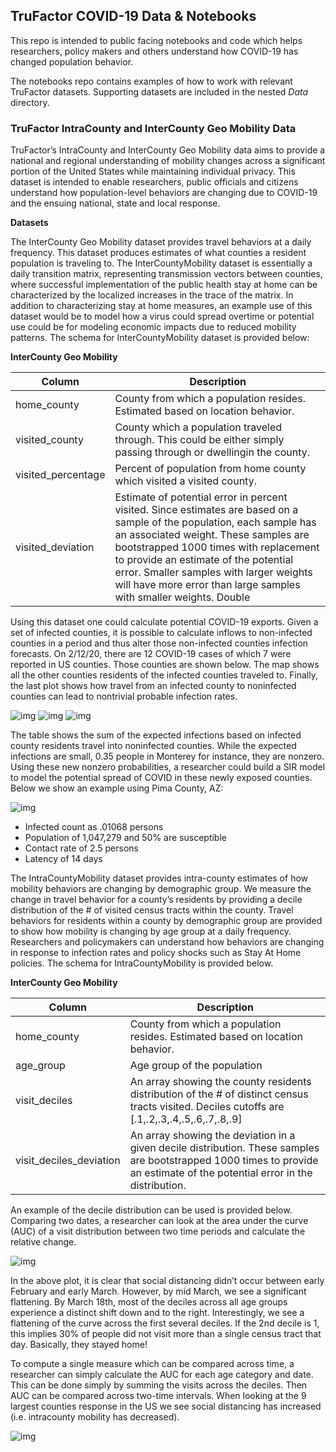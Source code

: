 ## TruFactor COVID-19 Data & Notebooks
This repo is intended to public facing notebooks and code which helps
 researchers, policy makers and others understand how COVID-19 has 
 changed population behavior. 
 
 The notebooks repo contains examples of how to work with relevant TruFactor 
 datasets. Supporting datasets are included in the nested _Data_ directory.
 
### TruFactor IntraCounty and InterCounty Geo Mobility Data 
TruFactor’s IntraCounty and InterCounty Geo Mobility data aims to provide a national and regional
understanding of mobility changes across a significant portion of the United States
while maintaining individual privacy. This dataset is intended to enable researchers, 
public officials and citizens understand how population-level behaviors are changing 
due to COVID-19 and the ensuing national, state and local response.

**Datasets**

The InterCounty Geo Mobility dataset provides travel behaviors at a daily frequency. 
This dataset produces estimates of what counties a resident population is traveling to.
The InterCountyMobility dataset is essentially a daily transition matrix, representing
transmission vectors between counties, where successful implementation of the public
health stay at home can be characterized by the localized increases in the trace of the
matrix. In addition to characterizing stay at home measures, an example use of this dataset 
would be to model how a virus could spread overtime or potential use could be for 
modeling economic impacts due to reduced mobility patterns. The schema for 
InterCountyMobility dataset is provided below:


**InterCounty Geo Mobility**

|Column	            |  Description	|
|-------------------|-----------|
|home_county	    |County from which a population resides. Estimated based on location behavior.|
|visited_county	    |County which a population traveled through. This could be either simply passing through or dwellingin the county.|
|visited_percentage |Percent of population from home county which visited a visited county.|
|visited_deviation  |Estimate of potential error in percent visited. Since estimates are based on a sample of the population, each sample has an associated weight. These samples are bootstrapped 1000 times with replacement to provide an estimate of the potential error. Smaller samples with larger weights will have more error than large samples with smaller weights.	Double|

Using this dataset one could calculate potential COVID-19 exports. Given a set of infected counties, it is possible to 
calculate inflows to non-infected counties in a period and thus alter those non-infected counties infection forecasts. 
On 2/12/20, there are 12 COVID-19 cases of which 7 were reported in US counties. Those counties are shown below. The map
shows all the other counties residents of the infected counties traveled to. Finally, the last plot shows how travel from
an infected county to noninfected counties can lead to nontrivial probable infection rates.

![img](./notebooks/img/inf_table.png)
![img](./notebooks/img/visited_counties.png)
![img](./notebooks/img/expect_infected.png)

The table shows the sum of the expected infections based on infected county residents travel into noninfected counties. 
While the expected infections are small, 0.35 people in Monterey for instance, they are nonzero. Using these new nonzero 
probabilities, a researcher could build a SIR model to model the potential spread of COVID in these newly exposed counties. 
Below we show an example using Pima County, AZ:

![img](./notebooks/img/puma_az.png)

- Infected count as .01068 persons
- Population of 1,047,279 and 50% are susceptible
- Contact rate of 2.5 persons
- Latency of 14 days


The IntraCountyMobility dataset provides intra-county estimates of how mobility behaviors are changing by demographic 
group. We measure the change in travel behavior for a county’s residents by providing a decile distribution of the # of 
visited census tracts within the county. Travel behaviors for residents within a county by demographic group are provided 
to show how mobility is changing by age group at a daily frequency. Researchers and policymakers can understand how 
behaviors are changing in response to infection rates and policy shocks such as Stay At Home policies. The schema for 
IntraCountyMobility is provided below.


 **InterCounty Geo Mobility**

|Column	            |  Description	|
|-------------------|-----------|
|home_county	    |County from which a population resides. Estimated based on location behavior.|
|age_group    |Age group of the population|
|visit_deciles |An array showing the county residents distribution of the # of distinct census tracts visited. Deciles cutoffs are [.1,.2,.3,.4,.5,.6,.7,.8,.9]|
|visit_deciles_deviation  |An array showing the deviation in a given decile distribution. These samples are bootstrapped 1000 times to provide an estimate of the potential error in the distribution. |

An example of the decile distribution can be used is provided below. Comparing two dates, a researcher can look at the 
area under the curve (AUC) of a visit distribution between two time periods and calculate the relative change.

![img](./notebooks/img/social_dist.png)

In the above plot, it is clear that social distancing didn’t occur between early February and early March. However, by 
mid March, we see a significant flattening. By March 18th, most of the deciles across all age groups experience a 
distinct shift down and to the right. Interestingly, we see a flattening of the curve across the first several deciles. 
If the 2nd decile is 1, this implies 30% of people did not visit more than a single census tract that day. Basically, 
they stayed home!

To compute a single measure which can be compared across time, a researcher can simply calculate the AUC for each age 
category and date. This can be done simply by summing the visits across the deciles. Then AUC can be compared across 
two-time intervals. When looking at the 9 largest counties response in the US we see social distancing has increased 
(i.e. intracounty mobility has decreased).

![img](./notebooks/img/top9.png)